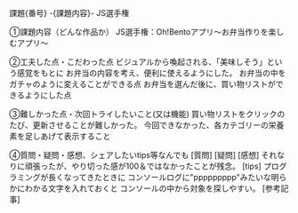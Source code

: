 課題{番号} -{課題内容}-
JS選手権

①課題内容（どんな作品か）
JS選手権：Oh!Bentoアプリ〜お弁当作りを楽しむアプリ〜

②工夫した点・こだわった点
ビジュアルから喚起される、「美味しそう」という感覚をもとに
お弁当の内容を考え、便利に使えるようにした。
お弁当の中をガチャのように変えることができる点
お弁当を選んだ後に、買い物リストができるようにした点

③難しかった点・次回トライしたいこと(又は機能)
買い物リストをクリックのたび、更新させることが難しかった。
今回できなかった、各カテゴリーの栄養素を足しあげて表示すること

④質問・疑問・感想、シェアしたいtips等なんでも
[質問]
[疑問]
[感想]
それなりに頑張ったが、やり切った感が100＆ではなかったことが残念。
[tips]
プログラミングが長くなってきたときに
コンソールログに"ppppppppp"みたいな明らかにわかる文字を入れておくと
コンソールの中から対象を探しやすい。
[参考記事]
